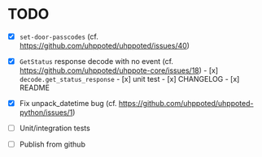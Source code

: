 # TODO

- [x] `set-door-passcodes` (cf. https://github.com/uhppoted/uhppoted/issues/40)
- [x] `GetStatus` response decode with no event (cf. https://github.com/uhppoted/uhppote-core/issues/18)
      - [x] `decode.get_status_response`
      - [x] unit test
      - [x] CHANGELOG
      - [x] README

- [x] Fix unpack_datetime bug (cf. https://github.com/uhppoted/uhppoted-python/issues/1)


- [ ] Unit/integration tests
- [ ] Publish from github

